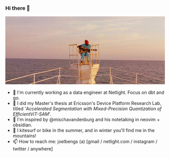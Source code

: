 ### Hi there 👋

<!--
**joelbengs/joelbengs** is a ✨ _special_ ✨ repository because its `README.md` (this file) appears on your GitHub profile.

Here are some ideas to get you started:

- 🔭 I’m currently working on ...
- 🌱 I’m currently learning ...
- 👯 I’m looking to collaborate on ...
- 🤔 I’m looking for help with ...
- 💬 Ask me about ...
- 📫 How to reach me: ...
- 😄 Pronouns: ...
- ⚡ Fun fact: ...
-->

![Pulp Fiction GIF](assets/LifeAquatic.gif)

- 🔭 I'm currently working as a data engineer at Netlight. Focus on dbt and go.
- 💬 I did my Master's thesis at Ericsson's Device Platform Research Lab, titled '_Accelerated Segmentation with Mixed-Precision Quantization of EfficientViT-SAM_'.
- 🌱 I'm inspired by @mischavandenburg and his notetaking in neovim + obsidian.
- 🔭 I kitesurf or bike in the summer, and in winter you'll find me in the mountains!
- 📫 How to reach me: joelbengs (a) [gmail / netlight.com / instagram / twitter / anywhere]
